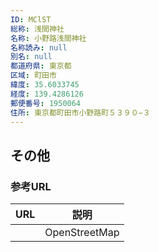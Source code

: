 ```yaml
---
ID: MClST
総称: 浅間神社
名称: 小野路浅間神社
名称読み: null
別名: null
都道府県: 東京都
区域: 町田市
緯度: 35.6033745
経度: 139.4286126
郵便番号: 1950064
住所: 東京都町田市小野路町５３９０−３
---
```


## その他

### 参考URL

| URL | 説明          |
| --- | ------------- |
|     | OpenStreetMap |
